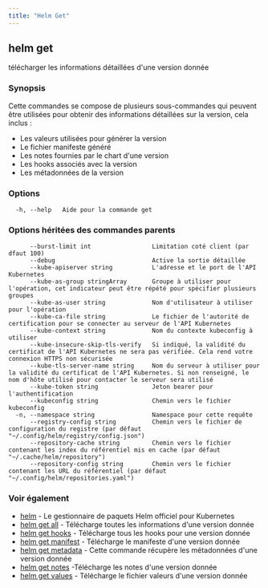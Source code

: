 ```yaml
---
title: "Helm Get"
---
```


## helm get

télécharger les informations détaillées d'une version donnée

### Synopsis

Cette commandes se compose de plusieurs sous-commandes qui peuvent être utilisées pour obtenir des informations détaillées sur la version, cela inclus :

- Les valeurs utilisées pour générer la version
- Le fichier manifeste généré
- Les notes fournies par le chart d'une version
- Les hooks associés avec la version
- Les métadonnées de la version


### Options

```
  -h, --help   Aide pour la commande get
```

### Options héritées des commandes parents

```
      --burst-limit int                 Limitation coté client (par dfaut 100)
      --debug                           Active la sortie détaillée
      --kube-apiserver string           L'adresse et le port de l'API Kubernetes
      --kube-as-group stringArray       Groupe à utiliser pour l'opération, cet indicateur peut être répété pour spécifier plusieurs groupes
      --kube-as-user string             Nom d'utilisateur à utiliser pour l'opération
      --kube-ca-file string             Le fichier de l'autorité de certification pour se connecter au serveur de l'API Kubernetes
      --kube-context string             Nom du contexte kubeconfig à utiliser
      --kube-insecure-skip-tls-verify   Si indiqué, la validité du certificat de l'API Kubernetes ne sera pas vérifiée. Cela rend votre connexion HTTPS non sécurisée
      --kube-tls-server-name string     Nom du serveur à utiliser pour la validité du certificat de l'API Kubernetes. Si non renseigné, le nom d'hôte utilisé pour contacter le serveur sera utilisé
      --kube-token string               Jeton bearer pour l'authentification
      --kubeconfig string               Chemin vers le fichier kubeconfig
  -n, --namespace string                Namespace pour cette requête
      --registry-config string          Chemin vers le fichier de configuration du registre (par défaut "~/.config/helm/registry/config.json")
      --repository-cache string         Chemin vers le fichier contenant les index du référentiel mis en cache (par défaut "~/.cache/helm/repository")
      --repository-config string        Chemin vers le fichier contenant les URL du référentiel (par défaut "~/.config/helm/repositories.yaml")
```

### Voir également

* [helm](helm.md) - Le gestionnaire de paquets Helm officiel pour Kubernetes
* [helm get all](helm_get_all.md) - Télécharge toutes les informations d'une version donnée
* [helm get hooks](helm_get_hooks.md) - Télécharge tous les hooks pour une version donnée
* [helm get manifest](helm_get_manifest.md) - Télécharge le manifeste d'une version donnée
* [helm get metadata](helm_get_metadata.md) - Cette commande récupère les métadonnées d'une version donnée
* [helm get notes](helm_get_notes.md) -Télécharge les notes d'une version donnée
* [helm get values](helm_get_values.md) - Télécharge le fichier valeurs d'une version donnée
